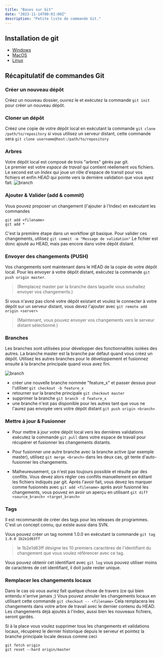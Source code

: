 ```yaml
---
title: "Bases sur Git"
date: "2023-11-14T00:01:00Z"
description: "Petite liste de commande Git."
---
```


## Installation de git

- [Windows](http://msysgit.github.io/)
- [MacOS](http://code.google.com/p/git-osx-installer/downloads/list?can=3)
- [Linux](http://book.git-scm.com/2_installing_git.html)

## Récapitulatif de commandes Git

### Créer un nouveau dépôt

Créez un nouveau dossier, ouvrez le et exécutez la commande `git init` pour créer un nouveau dépôt.

### Cloner un dépôt

Créez une copie de votre dépôt local en exécutant la commande `git clone /path/to/repository`
si vous utilisez un serveur distant, cette commande sera `git clone username@host:/path/to/repository`

### Arbres

Votre dépôt local est composé de trois "arbres" gérés par git.  
Le premier est votre _espace de travail_ qui contient réellement vos fichiers. Le second est un _Index_ qui joue un rôle d'espace de transit pour vos fichiers et enfin _HEAD_ qui pointe vers la dernière validation que vous ayez fait.
![branch](http://up1.github.io/git-guide/img/trees.png)

### Ajouter & Valider (add & commit)

Vous pouvez proposer un changement (l'ajouter à l'Index) en exécutant les commandes

```git
git add <filename>
git add *
```

C'est la première étape dans un workflow git basique. Pour valider ces changements, utilisez `git commit -m "Message de validation"`
Le fichier est donc ajouté au HEAD, mais pas encore dans votre dépôt distant.

### Envoyer des changements (PUSH)

Vos changements sont maintenant dans le HEAD de la copie de votre dépôt local. Pour les envoyer à votre dépôt distant, exécutez la commande `git push origin master`.

> (Remplacez master par la branche dans laquelle vous souhaitez envoyer vos changements.)

Si vous n'avez pas cloné votre dépôt existant et voulez le connecter à votre dépôt sur un serveur distant, vous devez l'ajouter avec `git remote add origin <server>`

> (Maintenant, vous pouvez envoyer vos changements vers le serveur distant sélectionné.)

### Branches

Les branches sont utilisées pour développer des fonctionnalités isolées des autres. La branche master est la branche par défaut quand vous créez un dépôt. Utilisez les autres branches pour le développement et fusionnez ensuite à la branche principale quand vous avez fini.

![branch](http://up1.github.io/git-guide/img/branches.png)

- créer une nouvelle branche nommée "feature_x" et passer dessus pour l'utiliser `git checkout -b feature_x`
- retourner sur la branche principale `git checkout master`
- supprimer la branche `git branch -d feature_x`
- une branche n'est pas disponible pour les autres tant que vous ne l'aurez pas envoyée vers votre dépôt distant `git push origin <branch>`

### Mettre à jour & Fusionner

- Pour mettre à jour votre dépôt local vers les dernières validations exécutez la commande `git pull` dans votre espace de travail pour récupérer et fusionner les changements distants.

- Pour fusionner une autre branche avec la branche active (par exemple master), utilisez `git merge <branch>` dans les deux cas, git tente d'auto-fusionner les changements.

- Malheureusement, ça n'est pas toujours possible et résulte par des conflits. Vous devez alors régler ces conflits manuellement en éditant les fichiers indiqués par git. Après l'avoir fait, vous devez les marquer comme fusionnés avec `git add <filename>` après avoir fusionné les changements, vous pouvez en avoir un aperçu en utilisant `git diff <source_branch> <target_branch>`

### Tags

Il est recommandé de créer des tags pour les releases de programmes.
C'est un concept connu, qui existe aussi dans SVN.

Vous pouvez créer un tag nommé 1.0.0 en exécutant la commande
`git tag 1.0.0 1b2e1d63ff`

> le 1b2e1d63ff désigne les 10 premiers caractères de l'identifiant du changement que vous voulez référencer avec ce tag.

Vous pouvez obtenir cet identifiant avec `git log` vous pouvez utiliser moins de caractères de cet identifiant, il doit juste rester unique.

### Remplacer les changements locaux

Dans le cas où vous auriez fait quelque chose de travers (ce qui bien entendu n'arrive jamais ;)
Vous pouvez annuler les changements locaux en utilisant cette commande `git checkout -- <filename>`
Cela remplacera les changements dans votre arbre de travail avec le dernier contenu du HEAD. Les changements déjà ajoutés à l'index, aussi bien les nouveaux fichiers, seront gardés.

Si à la place vous voulez supprimer tous les changements et validations locaux, récupérez le dernier historique depuis le serveur et pointez la branche principale locale dessus comme ceci

```git
git fetch origin
git reset --hard origin/master
```
